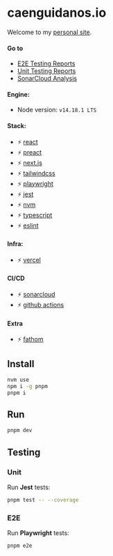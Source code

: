 # caenguidanos.io

Welcome to my [personal site](https://caenguidanos-io.vercel.app).

#### Go to

-  [E2E Testing Reports](https://caenguidanos-io-e2e-testing.onrender.com/)
-  [Unit Testing Reports](https://ceanguidanos-io-unit-testing.onrender.com/)
-  [SonarCloud Analysis](https://sonarcloud.io/summary/overall?id=caenguidanos_caenguidanos.io)

#### Engine:

-  Node version: `v14.18.1 LTS`

#### Stack:

-  :zap: [react](https://reactjs.org/)
-  :zap: [preact](https://preactjs.com/)
-  :zap: [next.js](https://nextjs.org/)
-  :zap: [tailwindcss](https://tailwindcss.com/)
-  :zap: [playwright](https://playwright.dev/)
-  :zap: [jest](https://jestjs.io/es-ES/)
-  :zap: [nvm](https://github.com/nvm-sh/nvm)
-  :zap: [typescript](https://www.typescriptlang.org/)
-  :zap: [eslint](https://eslint.org/)

#### Infra:

-  :zap: [vercel](https://vercel.com/)

#### CI/CD

-  :zap: [sonarcloud](https://sonarcloud.io/)
-  :zap: [github actions](https://github.com/features/actions)

#### Extra

-  :zap: [fathom](https://usefathom.com/)

## Install

```bash
nvm use
npm i -g pnpm
pnpm i
```

## Run

```bash
pnpm dev
```

## Testing

### Unit

Run **Jest** tests:

```bash
pnpm test -- --coverage
```

### E2E

Run **Playwright** tests:

```bash
pnpm e2e
```
